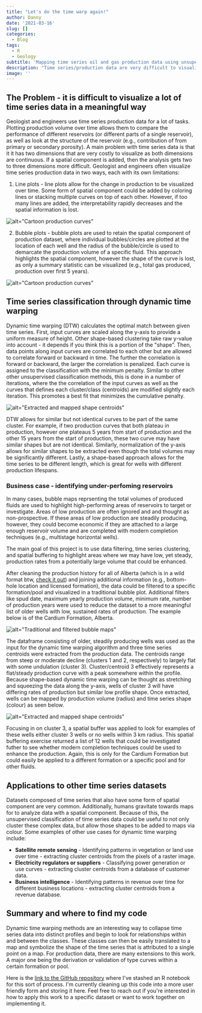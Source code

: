 ```yaml
---
title: "Let's do the time warp again!"
author: Danny
date: '2021-03-16'
slug: []
categories:
  - Blog
tags:
  - R
  - Geology
subtitle: 'Mapping time series oil and gas production data using unsupervised classification'
description: "Time series/production data are very difficult to visualize. This project attempts to change that by using dynamic time warping to classify an entire pool's worth of production data into multiple type curves."
image: ''
---
```


## The Problem - it is difficult to visualize a lot of time series data in a meaningful way

Geologist and engineers use time series production data for a lot of tasks. Plotting production volume over time allows them to compare the performance of different reservoirs (or different parts of a single reservoir), as well as look at the structure of the reservoir (e.g., contribution of from primary or secondary porosity). A main problem with time series data is that it it has two dimensions that are very costly to visualize as both dimensions are continuous. If a spatial component is added, then the analysis gets two to three dimensions more difficult. Geologist and engineers often visualize time series production data in two ways, each with its own limitations:

1. Line plots - line plots allow for the change in production to be visualized over time. Some form of spatial component could be added by coloring lines or stacking multiple curves on top of each other. However, if too many lines are added, the interpretability rapidly decreases and the spatial information is lost.

![alt="Cartoon production curves" ](/img/2021-03-16-let-s-do-the-time-warp-again/ProductionCurves100.png)



2. Bubble plots - bubble plots are used to retain the spatial component of production dataset, where individual bubbles/circles are plotted at the location of each well and the radius of the bubble/circle is used to demarcate the production volume of a specific fluid. This approach highlights the spatial component, however the shape of the curve is lost, as only a summary statistic can be visualized (e.g., total gas produced, production over first 5 years).


![alt="Cartoon production curves" ](/img/2021-03-16-let-s-do-the-time-warp-again/BubbleMapCartoon100.png)

## Time series classification through dynamic time warping

Dynamic time warping (DTW) calculates the optimal match between given time series. First, input curves are scaled along the y-axis to provide a uniform measure of height. Other shape-based clustering take raw y-value into account - it depends if you think this is a portion of the "shape". Then, data points along input curves are correlated to each other but are allowed to correlate forward or backward in time. The further the correlation is forward or backward, the larger the correlation is penalized. Each curve is assigned to the classification with the minimum penalty. Similar to other other unsupervised classification methods, this is done in a number of iterations, where the the correlation of the input curves as well as the curves that defines each cluster/class (centroids) are modified slightly each iteration. This promotes a best fit that minimizes the cumulative penalty.    


![alt="Extracted and mapped shape centroids" ](/img/2021-03-16-let-s-do-the-time-warp-again/DTWExample100.png)

DTW allows for similar but not identical curves to be part of the same cluster. For example, if two production curves that both plateau in production, however one plateaus 5 years from start of production and the other 15 years from the start of production, these two curve may have similar shapes but are not identical. Similarly, normalization of the y-axis allows for similar shapes to be extracted even though the total volumes may be significantly different. Lastly, a shape-based approach allows for the time series to be different length, which is great for wells with different production lifespans.

### Business case - identifying under-perfoming reservoirs
In many cases, bubble maps reprsenting the total volumes of produced fluids are used to highlight high-performing areas of reservoirs to target or investigate. Areas of low production are often ignored and and thought as non-prospective. If these areas of low production are steadily producing, however, they could become economic if they are attached to a large enough reservoir volume and are completed with modern completion techniques (e.g., multistage horizontal wells). 

The main goal of this project is to use data filtering, time series clustering, and spatial buffering to highlight areas where we may have low, yet steady, production rates from a potentially large volume that could be enhanced.

After cleaning the production history for all of Alberta (which is in a wild format btw, [check it out](https://static.aer.ca/prd/2020-09/well-production-data-all-alberta-layout-file.docx)) and joining additional information (e.g., bottom-hole location and licensed formation), the data could be filtered to a specific formation/pool and visualized in a traditional bubble plot. Additional filters like spud date, maximum yearly production volume, minimum rate, number of production years were used to reduce the dataset to a more meaningful list of older wells with low, sustained rates of production. The example below is of the Cardium Formation, Alberta.

![alt="Traditional and filtered bubble maps" ](/img/2021-03-16-let-s-do-the-time-warp-again/BubbleMaps100.png)

The dataframe consisting of older, steadily producing wells was used as the input for the dynamic time warping algorithm and three time series centroids were extracted from the production data. The centroids range from steep or moderate decline (clusters 1 and 2, respectively) to largely flat with some undulation (cluster 3). Cluster/centroid 3 effectively represents a flat/steady production curve with a peak somewhere within the profile. Because shape-based dynamic time warping can be thought as stretching and squeezing the data along the y-axis, wells of cluster 3 will have differing rates of production but similar low profile shape. Once extracted, wells can be mapped by production volume (radius) and time series shape (colour) as seen below.


![alt="Extracted and mapped shape centroids" ](/img/2021-03-16-let-s-do-the-time-warp-again/ClustersImage100.png)

Focusing in on cluster 3, a spatial buffer was applied to look for examples of these wells either cluster 3 wells or no wells within 3 km radius. This spatial buffering exercise returned a list of 12 wells that could be investigated futher to see whether modern completion techniques could be used to enhance the production. Again, this is only for the Cardium Formation but could easily be applied to a different formation or a specific pool and for other fluids.

## Applications to other time series datasets

Datasets composed of time series that also have some form of spatial component are very common. Additionally, humans gravitate towards maps for to analyze data with a spatial component. Because of this, the unsupervised classification of time series data could be useful to not only cluster these complex data, but allow those shapes to be added to maps via colour. Some examples of other use cases for dynamic time warping include:
- **Satellite remote sensing** - Identifying patterns in vegetation or land use over time - extracting cluster centroids from the pixels of a raster image.
- **Electricity regulators or suppliers** - Classifying power generation or use curves - extracting cluster centroids from a database of customer data.
- **Business intelligence** - Identifying patterns in revenue over time for different business locations - extracting cluster centroids from a revenue database.


## Summary and where to find my code

Dynamic time warping methods are an interesting way to collapse time series data into distinct profiles and begin to look for relationships within and between the classes.  These classes can then be easily translated to a map and symbolize the shape of the time series that is attributed to a single point on a map. For production data, there are many extensions to this work. A major one being the derivation or validation of type curves within a certain formation or pool.   

Here is the [link to the GitHub repository](https://github.com/ActiveMargins/ProductionMapping) where I've stashed an R notebook for this sort of process. I'm currently cleaning up this code into a more user friendly form and storing it here. Feel free to reach out if you're interested in how to apply this work to a specific dataset or want to work together on implementing it.